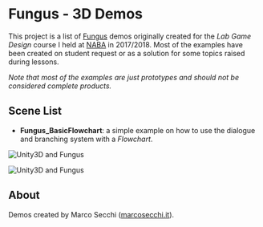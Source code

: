 # Fungus - 3D Demos

This project is a list of [Fungus](http://fungusgames.com/) demos originally created for the *Lab Game Design* course I held at [NABA](http://www.naba.it/) in 2017/2018.
Most of the examples have been created on student request or as a solution for some topics raised during lessons.

*Note that most of the examples are just prototypes and should not be considered complete products.*

## Scene List

*  **Fungus_BasicFlowchart**: a simple example on how to use the dialogue and branching system with a _Flowchart_.

![Unity3D and Fungus](http://www.marcosecchi.it/wp-content/uploads/2017/01/fungus_3d_01-1024x621.png)

![Unity3D and Fungus](http://www.marcosecchi.it/wp-content/uploads/2017/01/fungus_3d_02-1024x686.png)

## About
Demos created by Marco Secchi ([marcosecchi.it](http://marcosecchi.it/)).